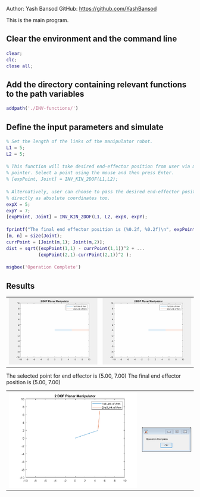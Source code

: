 Author: Yash Bansod
GitHub: https://github.com/YashBansod

This is the main program.

## Clear the environment and the command line

```matlab
clear;
clc;
close all;
```

## Add the directory containing relevant functions to the path variables

```matlab
addpath('./INV-functions/')
```

## Define the input parameters and simulate

```matlab
% Set the length of the links of the manipulator robot.
L1 = 5;
L2 = 5;

% This function will take desired end-effector position from user via mouse 
% pointer. Select a point using the mouse and then press Enter.
% [expPoint, Joint] = INV_KIN_2DOF(L1,L2);

% Alternatively, user can choose to pass the desired end-effector position
% directly as absolute coordinates too.
expX = 5;
expY = 7;
[expPoint, Joint] = INV_KIN_2DOF(L1, L2, expX, expY);

fprintf("The final end effector position is (%0.2f, %0.2f)\n", expPoint);
[m, n] = size(Joint);
currPoint = [Joint(m,1); Joint(m,2)];
dist = sqrt((expPoint(1,1) - currPoint(1,1))^2 + ...
            (expPoint(2,1)-currPoint(2,1))^2 );

msgbox('Operation Complete')
```

## Results
<table>
   <tr>
      <td> <img src="./images/results_1.gif"> </td>
      <td> <img src="./images/results_2.gif"> </td>
   </tr>
</table>  


The selected point for end effector is (5.00, 7.00)
The final end effector position is (5.00, 7.00)

<table>
  <tr>
    <td> <img src="./images/main_2DOF_01.png" > </td>
    <td> <img src="./images/main_2DOF_02.png" > </td>
   </tr> 
</table>  
  